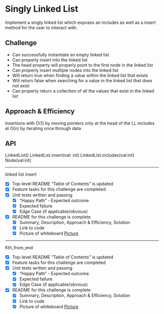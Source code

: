 # Singly Linked List

Implement a singly linked list which exposes an includes as well as a insert method for the user to interact with.

## Challenge

- Can successfully instantiate an empty linked list
- Can properly insert into the linked list
- The head property will properly point to the first node in the linked list
- Can properly insert multiple nodes into the linked list
- Will return true when finding a value within the linked list that exists
- Will return false when searching for a value in the linked list that does not exist
- Can properly return a collection of all the values that exist in the linked list

## Approach & Efficiency

Insertions with O(1) by moving pointers only at the head of the LL
includes at O(n) by iterating once through data

## API

LinkedList()
LinkedList.insert(val: int)
LinkedList.includes(val:int)
Node(val:int)

---

linked list insert

- [x] Top-level README “Table of Contents” is updated
- [x] Feature tasks for this challenge are completed
- [x] Unit tests written and passing
  - [x] “Happy Path” - Expected outcome
  - [x] Expected failure
  - [x] Edge Case (if applicable/obvious)
- [x] README for this challenge is complete
  - [x] Summary, Description, Approach & Efficiency, Solution
  - [x] Link to code
  - [x] Picture of whiteboard [Picture](./whiteboards/linkedlistinsert.png)

------------------------
Kth_from_end

- [x] Top-level README “Table of Contents” is updated
- [x] Feature tasks for this challenge are completed
- [x] Unit tests written and passing
  - [x] “Happy Path” - Expected outcome
  - [x] Expected failure
  - [x] Edge Case (if applicable/obvious)
- [x] README for this challenge is complete
  - [x] Summary, Description, Approach & Efficiency, Solution
  - [x] Link to code
  - [x] Picture of whiteboard [Picture](./whiteboards/ll-kth_from_end.png)